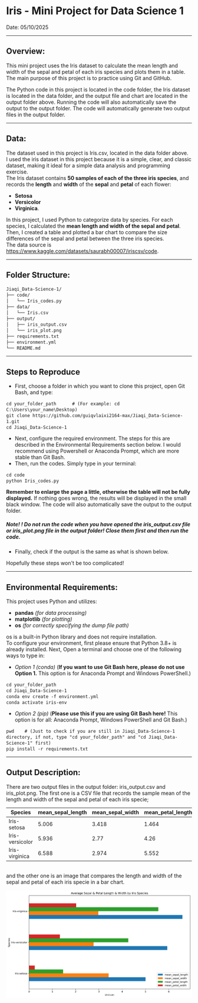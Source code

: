 # Iris - Mini Project for Data Science 1

Date: 05/10/2025

----------------------------
## Overview:
This mini project uses the Iris dataset to calculate the mean length and width of the sepal and petal of each iris species and plots them in a table. The main purpose of this project is to practice using Git and GitHub.<br>

The Python code in this project is located in the code folder, the Iris dataset is located in the data folder, and the output file and chart are located in the output folder above. Running the code will also automatically save the output to the output folder.
The code will automatically generate two output files in the output folder. <br>


----------------

## Data:
The dataset used in this project is Iris.csv, located in the data folder above.<br>
I used the iris dataset in this project because it is a simple, clear, and classic dataset, making it ideal for a simple data analysis and programming exercise.<br>
The Iris dataset contains **50 samples of each of the three iris species**, and records the **length** and **width** of the **sepal** and **petal** of each flower: 
- **Setosa**
- **Versicolor** 
- **Virginica**.

In this project, I used Python to categorize data by species. For each species, I calculated the **mean length and width of the sepal and petal**. Then, I created a table and plotted a bar chart to compare the size differences of the sepal and petal between the three iris species.<br>
The data source is https://www.kaggle.com/datasets/saurabh00007/iriscsv/code.

----------------

## Folder Structure:
```
Jiaqi_Data-Science-1/  
├── code/                 
│   └── Iris_codes.py          
├── data/               
│   └── Iris.csv         
├── output/             
│   ├── iris_output.csv   
│   └── iris_plot.png 
├── requirements.txt     
├── environment.yml      
└── README.md            
```
---------

## Steps to Reproduce

- First, choose a folder in which you want to clone this project, open Git Bash, and type:
```
cd your_folder_path      # (For example: cd C:\Users\your_name\Desktop)
git clone https://github.com/guiqvlaixi2164-max/Jiaqi_Data-Science-1.git
cd Jiaqi_Data-Science-1
```
- Next, configure the required environment. The steps for this are described in the Environmental Requirements section below. I would recommend using Powershell or Anaconda Prompt, which are more stable than Git Bash.
- Then, run the codes. Simply type in your terminal:
```
cd code
python Iris_codes.py
```
**Remember to enlarge the page a little, otherwise the table will not be fully displayed.** If nothing goes wrong, the results will be displayed in the small black window. The code will also automatically save the output to the output folder.
##### ***Note! !*** Do not run the code when you have opened the iris_output.csv file or iris_plot.png file in the output folder!  Close them first and then run the code.

- Finally, check if the output is the same as what is shown below.

Hopefully these steps won't be too complicated!

-------------

## Environmental Requirements:
This project uses Python and utilizes:
- **pandas** *(for data processing)*
- **matplotlib** *(for plotting)*
- **os** *(for correctly specifying the dump file path)*

os is a built-in Python library and does not require installation.<br>
To configure your environment, first please ensure that Python 3.8+ is already installed. Next, Open a terminal and choose one of the following ways to type in:<br>
- *Option 1 (conda)* 
(**If you want to use Git Bash here, please do not use Option 1.** This option is for Anaconda Prompt and Windows PowerShell.)
```
cd your_folder_path
cd Jiaqi_Data-Science-1
conda env create -f environment.yml
conda activate iris-env
```
- *Option 2 (pip)*
(**Please use this if you are using Git Bash here!** This option is for all: Anaconda Prompt, Windows PowerShell and Git Bash.)
```
pwd    # (Just to check if you are still in Jiaqi_Data-Science-1 directory, if not, type "cd your_folder_path" and "cd Jiaqi_Data-Science-1" first)
pip install -r requirements.txt
```
----------

## Output Description:

There are two output files in the output folder: iris_output.csv and iris_plot.png. 
The first one is a CSV file that records the sample mean of the length and width of the sepal and petal of each iris specie; <br>

| Species |	mean_sepal_length |	mean_sepal_width |	mean_petal_length |	mean_petal_width
|--------|----------|----------|-----------|------|
Iris-setosa	| 5.006 |	3.418 |	1.464 |	0.244
Iris-versicolor |	5.936 |	2.77 |	4.26 |	1.326
Iris-virginica |	6.588 |	2.974 |	5.552 |	2.026

<br>
and the other one is an image that compares the length and width of the sepal and petal of each iris specie in a bar chart.<br>

![iris_plot](https://raw.githubusercontent.com/guiqvlaixi2164-max/Jiaqi_Data-Science-1/main/output/iris_plot.png)




































